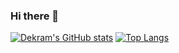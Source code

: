 ### Hi there 👋

<!--
**Dekram/Dekram** is a ✨ _special_ ✨ repository because its `README.md` (this file) appears on your GitHub profile.

Here are some ideas to get you started:

- 🔭 I’m currently working on ...
- 🌱 I’m currently learning ...
- 👯 I’m looking to collaborate on ...
- 🤔 I’m looking for help with ...
- 💬 Ask me about ...
- 📫 How to reach me: ...
- 😄 Pronouns: ...
- ⚡ Fun fact: ...
-->

[![Dekram's GitHub stats](https://github-readme-stats.vercel.app/api?username=Dekram)](https://github.com/Dekram/github-readme-stats)
[![Top Langs](https://github-readme-stats.vercel.app/api/top-langs/?username=Dekram&layout=compact)](https://github.com/Dekram/github-readme-stats)
